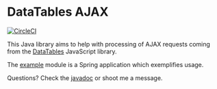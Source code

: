 # DataTables AJAX

[![CircleCI](https://img.shields.io/circleci/project/github/Berna-L/datatables-ajax-java.svg)](https://circleci.com/gh/Berna-L/datatables-ajax-java)

This Java library aims to help with processing of AJAX requests coming from
the [DataTables](https://datatables.net/) JavaScript library.

The [example](example) module is a Spring application which exemplifies usage.

Questions? Check the [javadoc](javadoc/index.html) or shoot me a message.